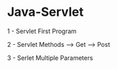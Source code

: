 # Java-Servlet

1 - Servlet First Program

2 - Servlet Methods
    --> Get 
    --> Post

3 - Serlet Multiple Parameters
